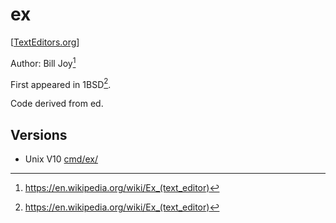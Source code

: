 # ex

[[TextEditors.org](https://texteditors.org/cgi-bin/wiki.pl?Ex)]

Author: Bill Joy[^wikipedia]

First appeared in 1BSD[^wikipedia].

Code derived from ed.

## Versions

- Unix V10 [cmd/ex/](https://www.tuhs.org/cgi-bin/utree.pl?file=V10/cmd/ex)

[^wikipedia]: https://en.wikipedia.org/wiki/Ex_(text_editor)
